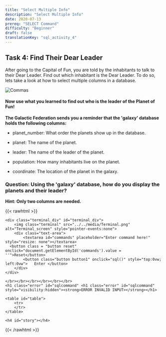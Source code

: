 ```yaml
---
title: "Select Multiple Info"
description: "Select Multiple Info"
date: 2020-07-13
prereq: "SELECT Command"
difficulty: "Beginner"
draft: false
translationKey: "sql_activity_4"
---
```

<!-- Links for javascript and CSS needed for drop down logic -->
<script type="text/javascript" src="../_activity4.js"></script>
<link rel="stylesheet" href="../../default/_type.css" type="text/css"></link>
<link rel="stylesheet" href="../../default/_default.css" type="text/css"></link>
<script type="text/javascript" src="../../default/alasql.js"></script>

<script type="text/javascript" src="../../default/_type.js"></script>


<script>
	alasql("CREATE TABLE galaxy(planet_number INT, planet STRING, leader STRING, population INT, coordinates INT)");

	alasql("INSERT INTO galaxy VALUES (1,'Puzzle Land','Thomas Stewart',10000,1)");
	alasql("INSERT INTO galaxy VALUES (2,'Planet of Mold','Lucy Stewart',90000,3)");
	alasql("INSERT INTO galaxy VALUES (3,'Ice Cream Freezer Land','James Dunkeld',20000,5)");
	alasql("INSERT INTO galaxy VALUES (4,'Planet of Fun','Olivia Windsor',20000,6)");
	alasql("INSERT INTO galaxy VALUES (5,'Desert Quadrant','Chloe Canmore',60000,7)");
	alasql("INSERT INTO galaxy VALUES (6,'Planet of Boredom',' ',90000,8)");
	alasql("INSERT INTO galaxy VALUES (7,'Nebula Planet','Harry Windsor',60000,9)");
	alasql("INSERT INTO galaxy VALUES (8,'Ocean World','Oliver Stuart',10000,10)");
	alasql("INSERT INTO galaxy VALUES (9,'Space Zone','',0,11)");
	alasql("INSERT INTO galaxy VALUES (10,'Eeh-Eeh','Amelia Tudor',90000,24)");
	alasql("INSERT INTO galaxy VALUES (11,'Planet of Pizza','',10000,27)");
	alasql("INSERT INTO galaxy VALUES (12,'Planet of Tacos','Jack Planta',900,60)");
</script>

<!-- Embed YouTube Video Link here when ready -->

## Task 4: Find Their Dear Leader

After going to the Capital of Fun, you are told by the inhabitants to talk to their Dear Leader. Find out which inhabitant is the Dear Leader.
To do so, lets take a look at how to select multiple columns in a database.

![Commas](../assets/Commas.png)

#### Now use what you learned to find out who is the leader of the Planet of Fun!
**The Galactic Federation sends you a reminder that the 'galaxy' database holds the following columns:**

* planet_number: What order the planets show up in the database.

* planet: The name of the planet.

* leader: The name of the leader of the planet.

* population: How many inhabitants live on the planet.

* coordinate: The location of the planet in the galaxy.

### Question: Using the 'galaxy' database, how do you display the planets and their leader?
**Hint: Only two columns are needed.**

<!-- SQL Type In Activity -->
{{< rawhtml >}}

	<div class="terminal_div" id="terminal_div">
		<img class="terminal" src="../../media/Terminal.png" alt="Terminal_screen" style="pointer-events:none">
		<div class="text-area">
			<textarea id="commands" placeholder="Enter command here!" style="resize: none"></textarea>
      <button class = "button reset" onclick="document.getElementById('commands').value = ''">Reset</button>
			<button class="button button1" onclick="sql()" style="top:0vw; left:0vw">	Enter </button>
		</div>
	</div>

	</br></br></br></br></br></br>
	<h1 class="error" id="sqlcommand" <h1 class="error" id="sqlcommand" style="visibility:hidden"><strong>ERROR INVALID INPUT></strong></h1>

	<table id="table">
		<tr>
		</tr>
	</table>

	<h4 id="story"></h4>

{{< /rawhtml >}}

<p>  </p>
